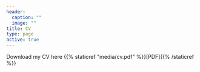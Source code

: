 ```yaml
---
header:
  caption: ""
  image: ""
title: CV
type: page
active: true
---
```


Download my CV here {{% staticref "media/cv.pdf" %}}[PDF]{{% /staticref %}}
